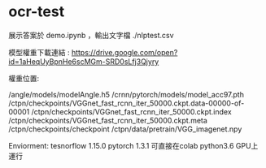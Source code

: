 # ocr-test
展示答案於 demo.ipynb ，輸出文字檔 ./nlptest.csv

模型權重下載連結 : https://drive.google.com/open?id=1aHeqUyBpnHe6scMGm-SRD0sLfj3Qjyry

權重位置:

/angle/models/modelAngle.h5
/crnn/pytorch/models/model_acc97.pth
/ctpn/checkpoints/VGGnet_fast_rcnn_iter_50000.ckpt.data-00000-of-00001
/ctpn/checkpoints/VGGnet_fast_rcnn_iter_50000.ckpt.index
/ctpn/checkpoints/VGGnet_fast_rcnn_iter_50000.ckpt.meta
/ctpn/checkpoints/checkpoint
/ctpn/data/pretrain/VGG_imagenet.npy


Enviorment:
tesnorflow 1.15.0
pytorch 1.3.1
可直接在colab python3.6 GPU上運行


